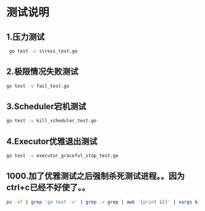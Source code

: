 # 测试说明

## 1.压力测试

```sh
 go test -v stress_test.go
```

## 2.极限情况失败测试

```sh
go test -v fail_test.go
```

## 3.Scheduler宕机测试

```sh
go test -v kill_scheduler_test.go
```

## 4.Executor优雅退出测试

```sh
go test -v executor_graceful_stop_test.go
```

## 1000.加了优雅测试之后强制杀死测试进程。。因为ctrl+c已经不好使了。。

```sh
ps -ef | grep 'go test -v' | grep -v grep | awk '{print $2}' | xargs kill
```